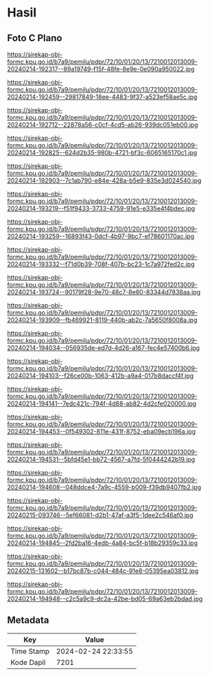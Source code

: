 # Hasil

## Foto C Plano

https://sirekap-obj-formc.kpu.go.id/b7a9/pemilu/pdpr/72/10/01/20/13/7210012013009-20240214-192317--89a19749-f15f-48fe-8e9e-0e090a950022.jpg

https://sirekap-obj-formc.kpu.go.id/b7a9/pemilu/pdpr/72/10/01/20/13/7210012013009-20240214-192459--29817849-18ee-4483-9f37-a523ef58ae5c.jpg

https://sirekap-obj-formc.kpu.go.id/b7a9/pemilu/pdpr/72/10/01/20/13/7210012013009-20240214-192712--22878a56-c0cf-4cd5-ab26-939dc051eb00.jpg

https://sirekap-obj-formc.kpu.go.id/b7a9/pemilu/pdpr/72/10/01/20/13/7210012013009-20240214-192825--624d2b35-980b-4721-bf3c-6065165170c1.jpg

https://sirekap-obj-formc.kpu.go.id/b7a9/pemilu/pdpr/72/10/01/20/13/7210012013009-20240214-192903--7c1ab790-e84e-428a-b5e9-835e3d024540.jpg

https://sirekap-obj-formc.kpu.go.id/b7a9/pemilu/pdpr/72/10/01/20/13/7210012013009-20240214-193219--f51f9433-3733-4759-91e5-e335e4f4bdec.jpg

https://sirekap-obj-formc.kpu.go.id/b7a9/pemilu/pdpr/72/10/01/20/13/7210012013009-20240214-193259--16893f43-0dcf-4b97-9bc7-ef78601170ac.jpg

https://sirekap-obj-formc.kpu.go.id/b7a9/pemilu/pdpr/72/10/01/20/13/7210012013009-20240214-193332--f71d0b39-708f-407b-bc23-1c7a972fed2c.jpg

https://sirekap-obj-formc.kpu.go.id/b7a9/pemilu/pdpr/72/10/01/20/13/7210012013009-20240214-193724--90179f28-9e70-48c7-8e60-83344d7838aa.jpg

https://sirekap-obj-formc.kpu.go.id/b7a9/pemilu/pdpr/72/10/01/20/13/7210012013009-20240214-193909--fb469921-8119-440b-ab2c-7a5650f8008a.jpg

https://sirekap-obj-formc.kpu.go.id/b7a9/pemilu/pdpr/72/10/01/20/13/7210012013009-20240214-194034--056935de-ed7d-4d26-a167-fec4e57400b6.jpg

https://sirekap-obj-formc.kpu.go.id/b7a9/pemilu/pdpr/72/10/01/20/13/7210012013009-20240214-194103--f26ce00b-1063-412b-a9a4-017b8daccf4f.jpg

https://sirekap-obj-formc.kpu.go.id/b7a9/pemilu/pdpr/72/10/01/20/13/7210012013009-20240214-194141--7edc421c-794f-4d88-ab82-4d2cfe020000.jpg

https://sirekap-obj-formc.kpu.go.id/b7a9/pemilu/pdpr/72/10/01/20/13/7210012013009-20240214-194453--0f549302-811e-431f-8752-eba09ecb196a.jpg

https://sirekap-obj-formc.kpu.go.id/b7a9/pemilu/pdpr/72/10/01/20/13/7210012013009-20240214-194531--5bfd45e1-bb72-4567-a7fd-5f0444242b19.jpg

https://sirekap-obj-formc.kpu.go.id/b7a9/pemilu/pdpr/72/10/01/20/13/7210012013009-20240214-194608--048ddce4-7a9c-4559-b009-f39db9407fb2.jpg

https://sirekap-obj-formc.kpu.go.id/b7a9/pemilu/pdpr/72/10/01/20/13/7210012013009-20240215-093746--5ef66081-d2b1-47af-a3f5-1dee2c546af0.jpg

https://sirekap-obj-formc.kpu.go.id/b7a9/pemilu/pdpr/72/10/01/20/13/7210012013009-20240214-194845--2fd2ba16-4edb-4a84-bc5f-b18b29359c33.jpg

https://sirekap-obj-formc.kpu.go.id/b7a9/pemilu/pdpr/72/10/01/20/13/7210012013009-20240215-131602--b17bc87b-c044-484c-91e8-05395ea03812.jpg

https://sirekap-obj-formc.kpu.go.id/b7a9/pemilu/pdpr/72/10/01/20/13/7210012013009-20240214-194948--c2c5a9c9-dc2a-42be-bd05-69a63eb2bdad.jpg


## Metadata

| Key        | Value               |
| ---------- | ------------------- |
| Time Stamp | 2024-02-24 22:33:55 |
| Kode Dapil | 7201                |



